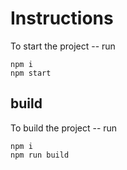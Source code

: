 # Instructions

To start the project -- run 

```
npm i
npm start
```

## build

To build the project -- run

```
npm i
npm run build
```